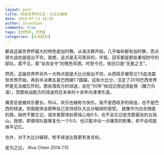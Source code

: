 ```yaml
---
layout: post
title: 闲话世界杯之五：大比分输球
date: 2014-07-13 19:56
author: alvachien
comments: true
tags: [世界杯, 巴西]
categories: [五洲足坛]
---
```

都说这届世界杯最大的特色是加时赛。从淘汰赛开始，几乎每轮都有加时赛，而点球大战也是层出不穷。我想，这点是无可厚非的，毕竟，冠军都是那些重视防守的部队。君不见，那“全攻全守”的橙色军团，时至今日，依旧只是“无冕之王”。

然而，这届世界杯另外一大特点就是大比分层出不穷。从西班牙被荷兰1:5血洗震惊世界开始，再到半决赛五星巴西被1:7蹂躏，这些大比分，注定了2016巴西世界杯是无法被忘怀的。那些落败方的球迷，会在“50年”依旧记得这场耻辱（魔力鸟语），而那些战胜方的球迷将在未来的十余年内津津乐道。

痛苦总是被欢乐要长。所以，欢乐也被称为快乐。我不是西班牙的球迷，也不是巴西的球迷，但我能体会那种自己支持球队大比分输球的感受。 就像作为白衣拥趸的我，始终不敢忘记，诺坎普那场刻骨铭心地0:5，也不会忘记皮克那嚣张的五指山。我想，即便球队能够复仇一个5:0，也只能冲淡一点痛苦的影集，却不会彻底抹平记忆。

也许，对于大比分输球，枪手球迷比我更有发言权。

是为之记。
Alva Chien
2014.7.13
